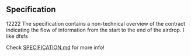 
## Specification
12222
The specification contains a non-technical overview of the contract indicating the flow of information from the start to the end of the airdrop. I like
dfsfs

Check [SPECIFICATION.md](./SPECIFICATION.md) for more info!
